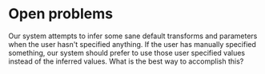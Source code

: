 # Open problems

Our system attempts to infer some sane default transforms and parameters when the user hasn't specified anything. If the user has manually specified something, our system should prefer to use those user specified values instead of the inferred values. What is the best way to accomplish this?